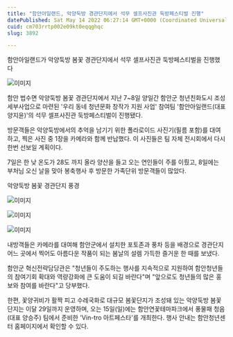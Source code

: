```yaml
---
title: "함안아일랜드, 악양둑방 경관단지에서 석무 셀프사진관 둑방페스티벌 진행"
datePublished: Sat May 14 2022 06:27:14 GMT+0000 (Coordinated Universal Time)
cuid: cm703rrtp002e09kt0eqqghqc
slug: 3892

---
```



함안아일랜드가 악양둑방 봄꽃 경관단지에서 석무 셀프사진관 둑방페스티벌을 진행했다

![이미지](https://cdn.hashnode.com/res/hashnode/image/upload/v1739255411799/3b472df6-ed5b-4b0c-a097-3e5be1872e7e.jpeg)

함안 법수면 악양둑방 봄꽃 경관단지에서 지난 7~8일 양일간 함안군 청년친화도시 조성 세부사업으로 마련된 '우리 동네 청년문화 창작가 지원 사업' 참여팀 '함안아일랜드(대표 양지윤)'의 석무 셀프사진관 둑방페스티벌이 진행됐다.

방문객들은 악양둑방에서의 추억을 남기기 위한 폴라로이드 사진기(필름 포함)를 대여하고, 찍은 사진 중 1장을 카메라와 함께 반납했다. 이 사진들은 팀 자체 전시회에서 다시 한번 선보일 계획이다.

7일은 한 낮 온도가 28도 까지 올라 양산을 들고 오는 연인들이 주를 이뤘고, 8일에는 부처님 오신 날을 맞아 봉축행사 후 방문한 가족단위 방문객들이 많았다.

악양둑방 봄꽃 경관단지 풍경

![이미지](https://cdn.hashnode.com/res/hashnode/image/upload/v1739255414274/cdb52c90-b716-4a62-9ae1-511cb8cfefd4.jpeg)

![이미지](https://cdn.hashnode.com/res/hashnode/image/upload/v1739255416860/96195bf5-2f31-4f0e-9d51-31f80a2a280f.jpeg)

![이미지](https://cdn.hashnode.com/res/hashnode/image/upload/v1739255419155/99ea9fc4-29db-459f-9285-1df9227bfb87.jpeg)

내방객들은 카메라를 대여해 함안군에서 설치한 포토존과 풍차 등을 배경으로 경관단지 어느 곳에서 찍어도 아름다운 작품이 되는 봄날의 설렘 가득한 즐거운 한 때를 보냈다.

함안군 혁신전략담당관은 "청년들이 주도하는 행사를 지속적으로 지원하여 함안청년들의 참여기회 확대와 역량강화에 큰 도움이 되길 바란다"며 "앞으로도 청년들의 많은 홍보와 참여를 바란다"고 당부했다.

한편, 꽃양귀비가 활짝 피고 수레국화로 대규모 봄꽃단지가 조성돼 있는 악양둑방 봄꽃 단지는 이달 29일까지 운영하며, 오는 15일(일)에는 함안연꽃테마파크에서 풍물패 청음(대표 양승주) 팀에서 준비한 'Vin-tro 아트페스타'를 개최한다. 행사 안내는 함안청년센터 홈페이지에서 확인할 수 있다.